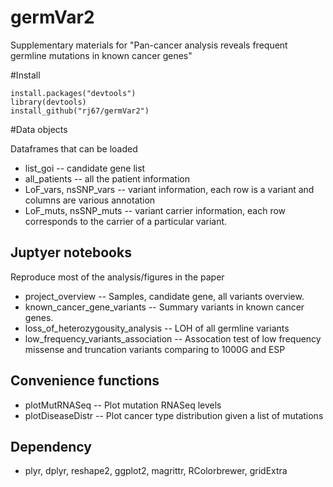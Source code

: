 germVar2
=============

Supplementary materials for "Pan-cancer analysis reveals frequent germline mutations in known cancer genes"

#Install

    install.packages("devtools")
    library(devtools)
    install_github("rj67/germVar2")

#Data objects

Dataframes that can be loaded

* list_goi -- candidate gene list
* all_patients -- all the patient information
* LoF_vars, nsSNP_vars -- variant information, each row is a variant and columns are various annotation
* LoF_muts, nsSNP_muts -- variant carrier information, each row corresponds to the carrier of a particular variant.


Juptyer notebooks
-----------
Reproduce most of the analysis/figures in the paper

* project_overview -- Samples, candidate gene, all variants overview.
* known_cancer_gene_variants -- Summary variants in known cancer genes.
* loss_of_heterozygousity_analysis -- LOH of all germline variants
* low_frequency_variants_association -- Assocation test of low frequency missense and truncation variants comparing to 1000G and ESP

Convenience functions
-----------

* plotMutRNASeq -- Plot mutation RNASeq levels 
* plotDiseaseDistr -- Plot cancer type distribution given a list of mutations

Dependency
-----------

* plyr, dplyr, reshape2, ggplot2, magrittr, RColorbrewer, gridExtra
